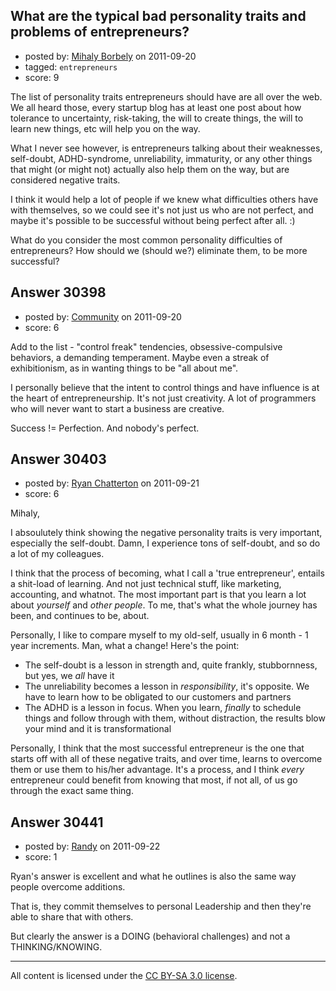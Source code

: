## What are the typical bad personality traits and problems of entrepreneurs?

- posted by: [Mihaly Borbely](https://stackexchange.com/users/-1/13257-mihaly-borbely) on 2011-09-20
- tagged: `entrepreneurs`
- score: 9

The list of personality traits entrepreneurs should have are all over the web. We all heard those, every startup blog has at least one post about how tolerance to uncertainty, risk-taking, the will to create things, the will to learn new things, etc will help you on the way.

What I never see however, is entrepreneurs talking about their weaknesses, self-doubt, ADHD-syndrome, unreliability, immaturity, or any other things that might (or might not) actually also help them on the way, but are considered negative traits.

I think it would help a lot of people if we knew what difficulties others have with themselves, so we could see it's not just us who are not perfect, and maybe it's possible to be successful without being perfect after all. :)

What do you consider the most common personality difficulties of entrepreneurs? How should we (should we?) eliminate them, to be more successful?


## Answer 30398

- posted by: [Community](https://stackexchange.com/users/-1/-1-community) on 2011-09-20
- score: 6

Add to the list - "control freak" tendencies, obsessive-compulsive behaviors, a demanding temperament. Maybe even a streak of exhibitionism, as in wanting things to be "all about me". 

I personally believe that the intent to control things and have influence is at the heart of entrepreneurship. It's not just creativity. A lot of programmers who will never want to start a business are creative. 

Success != Perfection. And nobody's perfect. 


## Answer 30403

- posted by: [Ryan Chatterton](https://stackexchange.com/users/-1/3753-ryan-chatterton) on 2011-09-21
- score: 6

Mihaly,

I absoulutely think showing the negative personality traits is very important, especially the self-doubt. Damn, I experience tons of self-doubt, and so do a lot of my colleagues. 

I think that the process of becoming, what I call a 'true entrepreneur', entails a shit-load of learning. And not just technical stuff, like marketing, accounting, and whatnot. The most important part is that you learn a lot about *yourself* and *other people*. To me, that's what the whole journey has been, and continues to be, about. 

Personally, I like to compare myself to my old-self, usually in 6 month - 1 year increments. Man, what a change! Here's the point:

 - The self-doubt is a lesson in strength and, quite frankly, stubbornness, but yes, we *all* have it
 - The unreliability becomes a lesson in *responsibility*, it's opposite. We have to learn how to be obligated to our customers and partners
 - The ADHD is a lesson in focus. When you learn, *finally* to schedule things and follow through with them, without distraction, the results blow your mind and it is transformational

Personally, I think that the most successful entrepreneur is the one that starts off with all of these negative traits, and over time, learns to overcome them or use them to his/her advantage. It's a process, and I think *every* entrepreneur could benefit from knowing that most, if not all, of us go through the exact same thing.


## Answer 30441

- posted by: [Randy](https://stackexchange.com/users/-1/8065-randy) on 2011-09-22
- score: 1

Ryan's answer is excellent and what he outlines is also the same way people overcome additions.

That is, they commit themselves to personal Leadership and then they're able to share that with others.

But clearly the answer is a DOING (behavioral challenges) and not a THINKING/KNOWING.



---

All content is licensed under the [CC BY-SA 3.0 license](https://creativecommons.org/licenses/by-sa/3.0/).
